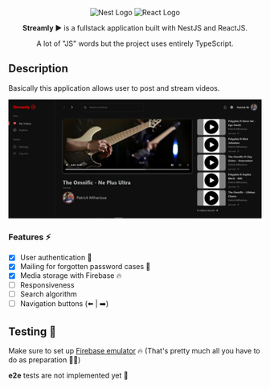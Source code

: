 <p align="center" >
  <img src="https://nestjs.com/img/logo-small.svg" width="200" alt="Nest Logo" />
  <img src="https://upload.wikimedia.org/wikipedia/commons/a/a7/React-icon.svg" width="200" alt="React Logo" />
</p>
<p align="center">
  <b font-size="50">Streamly ▶️</b> is a fullstack application built with NestJS and ReactJS.
  <p align="center">A lot of "JS" words but the project uses entirely TypeScript.</p>
</p>

## Description

Basically this application allows user to post and stream videos.

![screenshot](/screenshot.png)

### Features ⚡
- [x] User authentication 🧍
- [x] Mailing for forgotten password cases 🔐
- [x] Media storage with Firebase 🔥
- [ ] Responsiveness
- [ ] Search algorithm
- [ ] Navigation buttons (⬅️ | ➡️)

## Testing 🧪

Make sure to set up [Firebase emulator](https://firebase.google.com/docs/rules/emulator-setup) 🔥 (That's pretty much all you have to do as preparation 🤷🏽)

**e2e** tests are not implemented yet 🙈